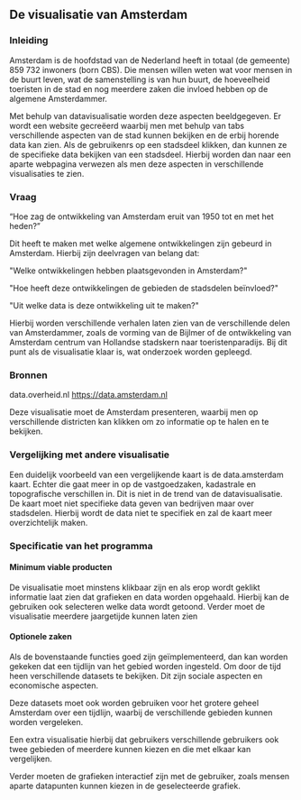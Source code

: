 ## De visualisatie van Amsterdam
### Inleiding

Amsterdam is de hoofdstad van de Nederland heeft in totaal (de gemeente) 859 732 inwoners (born CBS). Die mensen willen weten wat voor mensen in de buurt leven, wat de samenstelling is van hun buurt, de hoeveelheid toeristen in de stad en nog meerdere zaken die invloed hebben op de algemene Amsterdammer. 

Met behulp van datavisualisatie worden deze aspecten beeldgegeven. Er wordt een website gecreëerd waarbij men met behulp van tabs verschillende aspecten van de stad kunnen bekijken en de erbij horende data kan zien. Als de gebruikenrs op een stadsdeel klikken, dan kunnen ze de specifieke data bekijken van een stadsdeel. Hierbij worden dan naar een aparte webpagina verwezen als men deze aspecten in verschillende visualisaties te zien.

### Vraag

 “Hoe zag de ontwikkeling van Amsterdam eruit van 1950 tot en met het heden?”
 
 Dit heeft te maken met welke algemene ontwikkelingen zijn gebeurd in Amsterdam. 
 Hierbij zijn deelvragen van belang dat:
 
 "Welke ontwikkelingen hebben plaatsgevonden in Amsterdam?"
 
 "Hoe heeft deze ontwikkelingen de gebieden de stadsdelen beïnvloed?"
 
 "Uit welke data is deze ontwikkeling uit te maken?"
 


Hierbij worden verschillende verhalen laten zien van de verschillende delen van Amsterdammer, zoals de vorming van de Bijlmer of de ontwikkeling van Amsterdam centrum van Hollandse stadskern naar toeristenparadijs. Bij dit punt als de visualisatie klaar is, wat onderzoek worden gepleegd.

### Bronnen

data.overheid.nl
https://data.amsterdam.nl

Deze visualisatie moet de Amsterdam presenteren, waarbij men op verschillende districten kan klikken om zo informatie op te halen en te bekijken.

### Vergelijking met andere visualisatie
Een duidelijk voorbeeld van een vergelijkende kaart is de data.amsterdam kaart. Echter die gaat meer in op de vastgoedzaken, kadastrale en topografische verschillen in. Dit is niet in de trend van de datavisualisatie. De kaart moet niet specifieke data geven van bedrijven maar over stadsdelen. Hierbij wordt de data niet te specifiek en zal de kaart meer overzichtelijk maken.


### Specificatie van het programma
#### Minimum viable producten
De visualisatie moet minstens klikbaar zijn en als erop wordt geklikt informatie laat zien dat grafieken en data worden opgehaald. Hierbij kan de gebruiken ook selecteren welke data wordt getoond. Verder moet de visualisatie meerdere jaargetijde kunnen laten zien

#### Optionele zaken
Als de bovenstaande functies goed zijn geïmplementeerd, dan kan worden gekeken dat een tijdlijn van het gebied worden ingesteld. Om door de tijd heen verschillende datasets te bekijken. Dit zijn sociale aspecten en economische aspecten. 

Deze datasets moet ook worden gebruiken voor het grotere geheel Amsterdam over een tijdlijn, waarbij de verschillende gebieden kunnen worden vergeleken.

Een extra visualisatie hierbij dat gebruikers verschillende gebruikers ook twee gebieden of meerdere kunnen kiezen en die met elkaar kan vergelijken.

Verder moeten de grafieken interactief zijn met de gebruiker, zoals mensen aparte datapunten kunnen kiezen in de geselecteerde grafiek.
